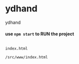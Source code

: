 # ydhand
ydhand

#### use ```npm start``` to RUN the project

```

index.html

/src/www/index.html

```



